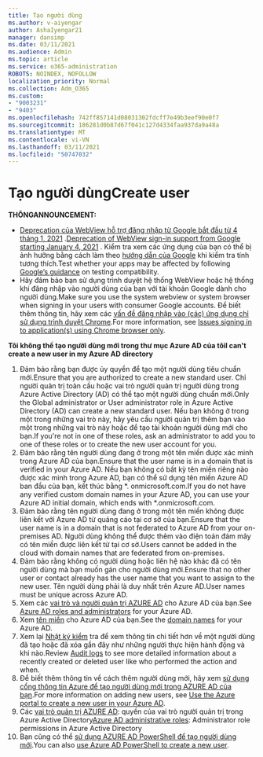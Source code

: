 ```yaml
---
title: Tạo người dùng
ms.author: v-aiyengar
author: AshaIyengar21
manager: dansimp
ms.date: 03/11/2021
ms.audience: Admin
ms.topic: article
ms.service: o365-administration
ROBOTS: NOINDEX, NOFOLLOW
localization_priority: Normal
ms.collection: Adm_O365
ms.custom:
- "9003231"
- "9403"
ms.openlocfilehash: 742ff857141d08031302fdcff7e49b3eef90e0f7
ms.sourcegitcommit: 186281d0b87d67f041c127d4334faa937da9a48a
ms.translationtype: MT
ms.contentlocale: vi-VN
ms.lasthandoff: 03/11/2021
ms.locfileid: "50747032"
---
```

# <a name="create-user"></a><span data-ttu-id="24e53-102">Tạo người dùng</span><span class="sxs-lookup"><span data-stu-id="24e53-102">Create user</span></span>

<span data-ttu-id="24e53-103">**THÔNG**</span><span class="sxs-lookup"><span data-stu-id="24e53-103">**ANNOUNCEMENT:**</span></span>

- <span data-ttu-id="24e53-104">[Deprecation của WebView hỗ trợ đăng nhập từ Google bắt đầu từ 4 tháng 1, 2021](https://docs.microsoft.com/azure/active-directory/external-identities/google-federation#deprecation-of-webview-sign-in-support) .</span><span class="sxs-lookup"><span data-stu-id="24e53-104">[Deprecation of WebView sign-in support from Google starting January 4, 2021](https://docs.microsoft.com/azure/active-directory/external-identities/google-federation#deprecation-of-webview-sign-in-support) .</span></span> <span data-ttu-id="24e53-105">Kiểm tra xem các ứng dụng của bạn có thể bị ảnh hưởng bằng cách làm theo [hướng dẫn của Google](https://go.microsoft.com/fwlink/?linkid=2157323) khi kiểm tra tính tương thích.</span><span class="sxs-lookup"><span data-stu-id="24e53-105">Test whether your apps may be affected by following [Google’s guidance](https://go.microsoft.com/fwlink/?linkid=2157323) on testing compatibility.</span></span>
- <span data-ttu-id="24e53-106">Hãy đảm bảo bạn sử dụng trình duyệt hệ thống WebView hoặc hệ thống khi đăng nhập vào người dùng của bạn với tài khoản Google dành cho người dùng.</span><span class="sxs-lookup"><span data-stu-id="24e53-106">Make sure you use the system webview or system browser when signing in your users with consumer Google accounts.</span></span> <span data-ttu-id="24e53-107">Để biết thêm thông tin, hãy xem các [vấn đề đăng nhập vào (các) ứng dụng chỉ sử dụng trình duyệt Chrome](https://docs.microsoft.com/office365/troubleshoot/miscellaneous/chrome-behavior-affects-applications).</span><span class="sxs-lookup"><span data-stu-id="24e53-107">For more information, see [Issues signing in to application(s) using Chrome browser only](https://docs.microsoft.com/office365/troubleshoot/miscellaneous/chrome-behavior-affects-applications).</span></span>

<span data-ttu-id="24e53-108">**Tôi không thể tạo người dùng mới trong thư mục Azure AD của tôi**</span><span class="sxs-lookup"><span data-stu-id="24e53-108">**I can't create a new user in my Azure AD directory**</span></span>

1. <span data-ttu-id="24e53-109">Đảm bảo rằng bạn được ủy quyền để tạo một người dùng tiêu chuẩn mới.</span><span class="sxs-lookup"><span data-stu-id="24e53-109">Ensure that you are authorized to create a new standard user.</span></span> <span data-ttu-id="24e53-110">Chỉ người quản trị toàn cầu hoặc vai trò người quản trị người dùng trong Azure Active Directory (AD) có thể tạo một người dùng chuẩn mới.</span><span class="sxs-lookup"><span data-stu-id="24e53-110">Only the Global administrator or User administrator role in Azure Active Directory (AD) can create a new standard user.</span></span> <span data-ttu-id="24e53-111">Nếu bạn không ở trong một trong những vai trò này, hãy yêu cầu người quản trị thêm bạn vào một trong những vai trò này hoặc để tạo tài khoản người dùng mới cho bạn.</span><span class="sxs-lookup"><span data-stu-id="24e53-111">If you're not in one of these roles, ask an administrator to add you to one of these roles or to create the new user account for you.</span></span>
1. <span data-ttu-id="24e53-112">Đảm bảo rằng tên người dùng đang ở trong một tên miền được xác minh trong Azure AD của bạn.</span><span class="sxs-lookup"><span data-stu-id="24e53-112">Ensure that the user name is in a domain that is verified in your Azure AD.</span></span> <span data-ttu-id="24e53-113">Nếu bạn không có bất kỳ tên miền riêng nào được xác minh trong Azure AD, bạn có thể sử dụng tên miền Azure AD ban đầu của bạn, kết thúc bằng \*. onmicrosoft.com.</span><span class="sxs-lookup"><span data-stu-id="24e53-113">If you do not have any verified custom domain names in your Azure AD, you can use your Azure AD initial domain, which ends with \*.onmicrosoft.com.</span></span>
1. <span data-ttu-id="24e53-114">Đảm bảo rằng tên người dùng đang ở trong một tên miền không được liên kết với Azure AD từ quảng cáo tại cơ sở của bạn.</span><span class="sxs-lookup"><span data-stu-id="24e53-114">Ensure that the user name is in a domain that is not federated to Azure AD from your on-premises AD.</span></span> <span data-ttu-id="24e53-115">Người dùng không thể được thêm vào điện toán đám mây có tên miền được liên kết từ tại cơ sở.</span><span class="sxs-lookup"><span data-stu-id="24e53-115">Users cannot be added in the cloud with domain names that are federated from on-premises.</span></span>
1. <span data-ttu-id="24e53-116">Đảm bảo rằng không có người dùng hoặc liên hệ nào khác đã có tên người dùng mà bạn muốn gán cho người dùng mới.</span><span class="sxs-lookup"><span data-stu-id="24e53-116">Ensure that no other user or contact already has the user name that you want to assign to the new user.</span></span> <span data-ttu-id="24e53-117">Tên người dùng phải là duy nhất trên Azure AD.</span><span class="sxs-lookup"><span data-stu-id="24e53-117">User names must be unique across Azure AD.</span></span>
1. <span data-ttu-id="24e53-118">Xem các [vai trò và người quản trị AZURE AD](https://portal.azure.com/#blade/Microsoft_AAD_IAM/ActiveDirectoryMenuBlade/RolesAndAdministrators) cho Azure AD của bạn.</span><span class="sxs-lookup"><span data-stu-id="24e53-118">See [Azure AD roles and administrators](https://portal.azure.com/#blade/Microsoft_AAD_IAM/ActiveDirectoryMenuBlade/RolesAndAdministrators) for your Azure AD.</span></span>
1. <span data-ttu-id="24e53-119">Xem [tên miền](https://portal.azure.com/#blade/Microsoft_AAD_IAM/ActiveDirectoryMenuBlade/RolesAndAdministrators) cho Azure AD của bạn.</span><span class="sxs-lookup"><span data-stu-id="24e53-119">See the [domain names](https://portal.azure.com/#blade/Microsoft_AAD_IAM/ActiveDirectoryMenuBlade/RolesAndAdministrators) for your Azure AD.</span></span>
1. <span data-ttu-id="24e53-120">Xem lại [Nhật ký kiểm](https://portal.azure.com/#blade/Microsoft_AAD_IAM/ActiveDirectoryMenuBlade/RolesAndAdministrators) tra để xem thông tin chi tiết hơn về một người dùng đã tạo hoặc đã xóa gần đây như những người thực hiện hành động và khi nào.</span><span class="sxs-lookup"><span data-stu-id="24e53-120">Review [Audit logs](https://portal.azure.com/#blade/Microsoft_AAD_IAM/ActiveDirectoryMenuBlade/RolesAndAdministrators) to see more detailed information about a recently created or deleted user like who performed the action and when.</span></span>
1. <span data-ttu-id="24e53-121">Để biết thêm thông tin về cách thêm người dùng mới, hãy xem [sử dụng cổng thông tin Azure để tạo người dùng mới trong AZURE AD của bạn](/azure/active-directory/active-directory-users-create-azure-portal).</span><span class="sxs-lookup"><span data-stu-id="24e53-121">For more information on adding new users, see [Use the Azure portal to create a new user in your Azure AD](/azure/active-directory/active-directory-users-create-azure-portal).</span></span>
1. <span data-ttu-id="24e53-122">Các [vai trò quản trị AZURE AD](https://docs.microsoft.com/azure/active-directory/active-directory-assign-admin-roles): quyền của vai trò người quản trị trong Azure Active Directory</span><span class="sxs-lookup"><span data-stu-id="24e53-122">[Azure AD administrative roles](https://docs.microsoft.com/azure/active-directory/active-directory-assign-admin-roles): Administrator role permissions in Azure Active Directory</span></span>
1. <span data-ttu-id="24e53-123">Bạn cũng có thể [sử dụng AZURE AD PowerShell để tạo người dùng mới](https://docs.microsoft.com/powershell/module/azuread/new-azureaduser?view=azureadps-2.0).</span><span class="sxs-lookup"><span data-stu-id="24e53-123">You can also [use Azure AD PowerShell to create a new user](https://docs.microsoft.com/powershell/module/azuread/new-azureaduser?view=azureadps-2.0).</span></span>
